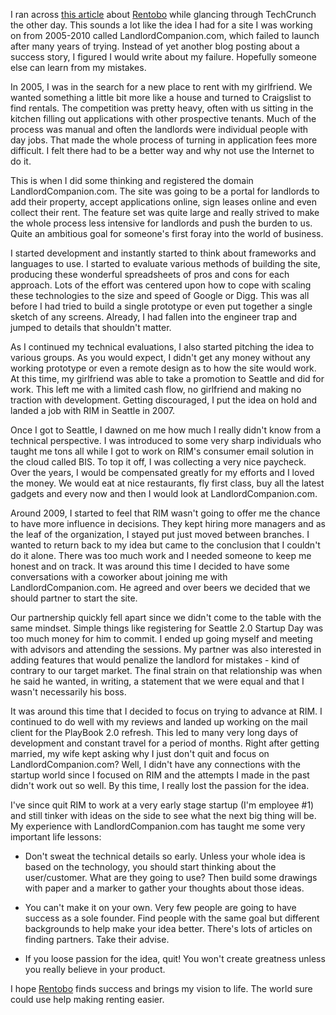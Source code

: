 I ran across [this article](http://techcrunch.com/2012/06/25/rentobo/) about
[Rentobo](http://www.rentobo.com/) while
glancing through TechCrunch the other day. This sounds a lot like the idea I
had for a site I was working on from 2005-2010 called LandlordCompanion.com,
which failed to launch after many years of trying. Instead of yet another blog
posting about a success story, I figured I would write about my failure.
Hopefully someone else can learn from my mistakes.

In 2005, I was in the search for a new place to rent with my girlfriend. We
wanted something a little bit more like a house and turned to Craigslist to find
rentals. The competition was pretty heavy, often with us sitting in the kitchen
filling out applications with other prospective tenants. Much of the process was
manual and often the landlords were individual people with day jobs. That made
the whole process of turning in application fees more difficult. I felt there had
to be a better way and why not use the Internet to do it.

This is when I did some thinking and registered the domain LandlordCompanion.com.
The site was going to be a portal for landlords to add their property, accept
applications online, sign leases online and even collect their rent. The feature
set was quite large and really strived to make the whole process less intensive
for landlords and push the burden to us. Quite an ambitious goal for someone's
first foray into the world of business.

I started development and instantly started to think about frameworks and languages
to use. I started to evaluate various methods of building the site, producing these
wonderful spreadsheets of pros and cons for each approach. Lots of the effort was
centered upon how to cope with scaling these technologies to the size and speed of
Google or Digg. This was all before I had tried to build a single prototype or even
put together a single sketch of any screens. Already, I had fallen into the engineer
trap and jumped to details that shouldn't matter.

As I continued my technical evaluations, I also started pitching the idea to various
groups. As you would expect, I didn't get any money without any working prototype or
even a remote design as to how the site would work. At this time, my girlfriend was
able to take a promotion to Seattle and did for work. This left me with a limited
cash flow, no girlfriend and making no traction with development. Getting discouraged,
I put the idea on hold and landed a job with RIM in Seattle in 2007.

Once I got to Seattle, I dawned on me how much I really didn't know from a technical
perspective. I was introduced to some very sharp individuals who taught me tons all
while I got to work on RIM's consumer email solution in the cloud called BIS. To top
it off, I was collecting a very nice paycheck. Over the years, I would be compensated
greatly for my efforts and I loved the money. We would eat at nice restaurants, fly
first class, buy all the latest gadgets and every now and then I would look at
LandlordCompanion.com.

Around 2009, I started to feel that RIM wasn't going to offer me the chance to have
more influence in decisions. They kept hiring more managers and as the leaf of the
organization, I stayed put just moved between branches. I wanted to return back to my
idea but came to the conclusion that I couldn't do it alone. There was too much work
and I needed someone to keep me honest and on track. It was around this time I decided
to have some conversations with a coworker about joining me with LandlordCompanion.com.
He agreed and over beers we decided that we should partner to start the site.

Our partnership quickly fell apart since we didn't come to the table with the same
mindset. Simple things like registering for Seattle 2.0 Startup Day was too much money
for him to commit. I ended up going myself and meeting with advisors and attending the
sessions. My partner was also interested in adding features that would penalize the
landlord for mistakes - kind of contrary to our target market. The final strain on that
relationship was when he said he wanted, in writing, a statement that we were equal and
that I wasn't necessarily his boss.

It was around this time that I decided to focus on trying to advance at RIM. I continued
to do well with my reviews and landed up working on the mail client for the PlayBook 2.0
refresh. This led to many very long days of development and constant travel for a period
of months. Right after getting married, my wife kept asking why I just don't quit and
focus on LandlordCompanion.com? Well, I didn't have any connections with the startup world
since I focused on RIM and the attempts I made in the past didn't work out so well. By
this time, I really lost the passion for the idea.

I've since quit RIM to work at a very early stage startup (I'm employee #1) and still
tinker with ideas on the side to see what the next big thing will be. My experience with
LandlordCompanion.com has taught me some very important life lessons:

* Don't sweat the technical details so early. Unless your whole idea is based on the technology,
  you should start thinking about the user/customer. What are they going to use? Then build some
  drawings with paper and a marker to gather your thoughts about those ideas.

* You can't make it on your own. Very few people are going to have success as a sole founder.
  Find people with the same goal but different backgrounds to help make your idea better.
  There's lots of articles on finding partners. Take their advise.

* If you loose passion for the idea, quit! You won't create greatness unless you really
  believe in your product.

I hope [Rentobo](http://www.rentobo.com/) finds success and brings my vision to life. The world sure
could use help making renting easier.